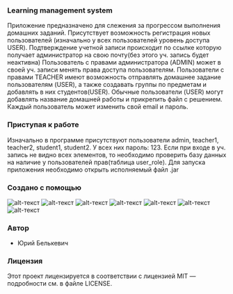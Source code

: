 ### Learning management system
Приложение предназначено для слежения за прогрессом выполнения домашних заданий.
Присутствует возможность регистрация новых пользователей (изначально у всех пользователей уровень доступа USER).
Подтверждение учетной записи происходит по ссылке которую получает администратор на свою почту(без этого уч. запись будет неактивна)
Пользователь с правами администратора (ADMIN) может в своей уч. записи менять права доступа пользователям.
Пользователи с правами TEACHER имеют возможность отправлять домашнее задание пользователям (USER), а также создавать группы по предметам и добавлять в них студентов(USER).
Обычные пользователи (USER) могут добавлять название домашней работы и прикрепить файл с решением.
Каждый пользователь может изменить свой email и пароль.

### Приступая к работе
Изначально в программе присутствуют пользователи admin, teacher1, teacher2, student1, student2. У всех них пароль: 123.
Если при входе в уч. запись не видно всех элементов, то необходимо проверить базу данных на наличие у пользователей прав(таблица user_role).
Для запуска приложения необходимо открыть исполняемый файл .jar

### Создано с помощью 
 ![alt-текст](https://code.scottshipp.com/wp-content/uploads/2017/09/maven-logo-black-on-white-300x76.png "Maven")
 ![alt-текст](https://colevit.com/wp-content/uploads/2019/04/Group-242.png "Spring Framework")
 ![alt-текст](https://flywaydb.org/assets/logo/flyway-logo-tm.png "Flyway")
 ![alt-текст](https://lh3.googleusercontent.com/proxy/aLyhnucUeYzW3cpFQSNzEvszBI-Schjlkzgo9lW7B393UOUJdEQg90Nr-ZEMpXogCEOMas_xOM0WcjlI6Yzov5KleYFfK-KFl_YrCG1kEAUfi_r-jxRPfzMAWg "Freemarker")
 ![alt-текст](https://upload.wikimedia.org/wikipedia/commons/2/22/Hibernate_logo_a.png "Hibernate")
 ![alt-текст](https://tapen.ru/uploads/mariadb-usa-inc.png "MariaDB")
 ![alt-текст](https://miro.medium.com/max/824/1*9RqBEDU9Mbg6XM8O6d7Q9A.png "Bootstrap")

### Автор
* Юрий Белькевич

### Лицензия
Этот проект лицензируется в соответствии с лицензией MIT — подробности см. в файле LICENSE.
